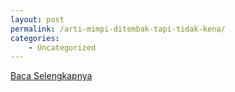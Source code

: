 ```yaml
---
layout: post
permalink: /arti-mimpi-ditembak-tapi-tidak-kena/
categories:
    - Uncategorized
---
```


[Baca Selengkapnya](/10)